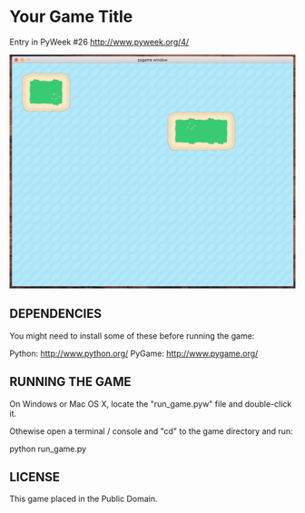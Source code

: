 Your Game Title
===============

Entry in PyWeek #26  <http://www.pyweek.org/4/>

![Pirate Flow Game Screenshot](/data/screenshots/screenshot.png?raw=true "Pirate Flow")

DEPENDENCIES
------------

You might need to install some of these before running the game:

  Python:     http://www.python.org/
  PyGame:     http://www.pygame.org/


RUNNING THE GAME
----------------

On Windows or Mac OS X, locate the "run_game.pyw" file and double-click it.

Othewise open a terminal / console and "cd" to the game directory and run:

  python run_game.py


LICENSE
-------

This game placed in the Public Domain.

